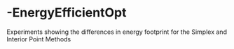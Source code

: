# -EnergyEfficientOpt
Experiments showing the differences in energy footprint for the Simplex and Interior Point Methods
